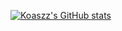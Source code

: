 [![Koaszz's GitHub stats](https://github-readme-stats.vercel.app/api?username=koaszz&theme=react)](https://github.com/koaszz)
